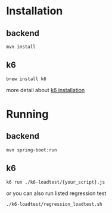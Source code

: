 # Installation
## backend
````
mvn install
````

## k6 
````
brew install k6
````
more detail about [k6 installation](https://k6.io/docs/getting-started/installation/)


# Running
## backend
````
mvn spring-boot:run
````

## k6
````
k6 run ./k6-loadtest/{your_script}.js
````
or you can also run listed regression test
```
./k6-loadtest/regression_loadtest.sh
```